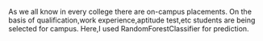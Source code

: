 As we all know in  every college there are on-campus placements.
On the basis of qualification,work experience,aptitude test,etc students are being selected for campus.
Here,I used RandomForestClassifier for prediction.
